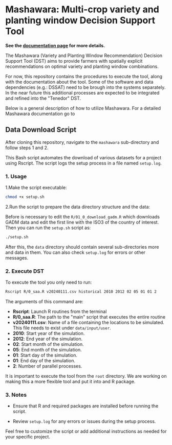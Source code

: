 # Mashawara: Multi-crop variety and planting window Decision Support Tool

**See the [documentation page](https://egbendito.github.io/mashawara/) for more details.**

The Mashawara (Variety and Planting Window Recommendation) Decision Support Tool (DST)
aims to provide farmers with spatially explicit recommendations on optimal variety and planting window combinations.

For now, this repository contains the procedures to execute the tool, along with the documentation about the tool.
Some of the software and data dependencies (e.g.: DSSAT) need to be brough into the systems separately.
In the near future this additional processes are expected to be integrated and refined into the "Tenedor" DST.

Below is a general description of how to utilize Mashawara. For a detailed Mashawara documentation go to

## Data Download Script

After cloning this repository, navigate to the `mashawara` sub-directory and follow steps 1 and 2.

This Bash script automates the download of various datasets for a project using Rscript. The script logs the setup process in a file named `setup.log`.

### 1. Usage

1.Make the script executable:

```bash
chmod +x setup.sh
```

2.Run the script to prepare the data directory structure and the data:

Before is necessary to edit the `R/01_0_download_gadm.R` which downloads GADM data and edit the first line with the ISO3 of the country of interest. Then you can run the `setup.sh` script as:

```bash
./setup.sh
```

After this, the `data` directory should contain several sub-directories more and data in them. You can also check `setup.log` for errors or other messages.

### 2. Execute DST

To execute the tool you only need to run:

```bash
Rscript R/0_saa.R v20240111.csv historical 2010 2012 02 05 01 01 2
```

The arguments of this command are:

- **Rscript**: Launch R routines from the terminal
- **R/0_saa.R**: The path to the "main" script that executes the entire routine
- **v20240111.csv**: Name of a file containing the locations to be simulated. This file needs to exist under `data/input/user`.
- **2010**: Start year of the simulation.
- **2012**: End year of the simulation.
- **02**: Start month of the simulation.
- **05**: End month of the simulation.
- **01**: Start day of the simulation.
- **01**: End day of the simulation.
- **2**: Number of parallel processes.

It is important to execute the tool from the `root` directory. We are working on making this a more flexible tool and put it into and R package.

### 3. Notes

- Ensure that R and required packages are installed before running the script.

- Review `setup.log` for any errors or issues during the setup process.

Feel free to customize the script or add additional instructions as needed for your specific project.
